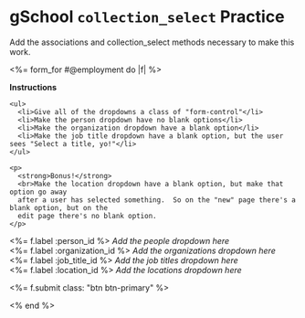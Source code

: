 # gSchool `collection_select` Practice

Add the associations and collection_select methods necessary to make this work.

<%= form_for #@employment do |f| %>

  <div class="well">
    <p>
      <strong>Instructions</strong>
    </p>

    <ul>
      <li>Give all of the dropdowns a class of "form-control"</li>
      <li>Make the person dropdown have no blank options</li>
      <li>Make the organization dropdown have a blank option</li>
      <li>Make the job title dropdown have a blank option, but the user sees "Select a title, yo!"</li>
    </ul>

    <p>
      <strong>Bonus!</strong>
      <br>Make the location dropdown have a blank option, but make that option go away
      after a user has selected something.  So on the "new" page there's a blank option, but on the
      edit page there's no blank option.
    </p>
  </div>

  <div class="form-group">
    <%= f.label :person_id %>
    <em>Add the people dropdown here</em>
  </div>

  <div class="form-group">
    <%= f.label :organization_id %>
    <em>Add the organizations dropdown here</em>
  </div>

  <div class="form-group">
    <%= f.label :job_title_id %>
    <em>Add the job titles dropdown here</em>
  </div>

  <div class="form-group">
    <%= f.label :location_id %>
    <em>Add the locations dropdown here</em>
  </div>

  <p>
    <%= f.submit class: "btn btn-primary" %>
  </p>

<% end %>
